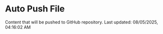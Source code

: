 # Auto Push File

Content that will be pushed to GitHub repository.
Last updated: 08/05/2025, 04:16:02 AM